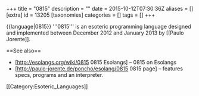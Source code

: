 +++
title = "0815"
description = ""
date = 2015-10-12T07:30:36Z
aliases = []
[extra]
id = 13205
[taxonomies]
categories = []
tags = []
+++

{{language|0815}}
'''0815''' is an esoteric programming language designed and implemented between December 2012 and January 2013 by [[Paulo Jorente]].


==See also==
* [http://esolangs.org/wiki/0815 0815 Esolangs] &ndash; 0815 on Esolangs
* [http://paulo-jorente.de/poncho/esolang/0815 0815 page] &ndash; features specs, programs and an interpreter.

[[Category:Esoteric_Languages]]
